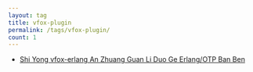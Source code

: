 ```yaml
---
layout: tag
title: vfox-plugin
permalink: /tags/vfox-plugin/
count: 1
---
```


- [Shi Yong  vfox-erlang An Zhuang Guan Li Duo Ge  Erlang/OTP Ban Ben ](https://yeshan333.github.io/2024/04/25/using-vfox-erlang-to-manage-erlang-version/)
